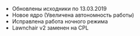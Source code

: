 - Обновлены исходники по 13.03.2019
- Новое ядро (Увеличена автономность работы)
- Исправлена работа ночного режима
- Lawnchair v2 заменен на CPL
